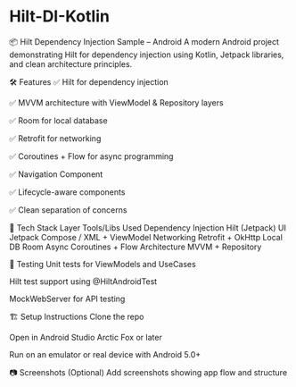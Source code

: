 # Hilt-DI-Kotlin
📦 Hilt Dependency Injection Sample – Android
A modern Android project demonstrating Hilt for dependency injection using Kotlin, Jetpack libraries, and clean architecture principles.

🛠️ Features
✅ Hilt for dependency injection

✅ MVVM architecture with ViewModel & Repository layers

✅ Room for local database

✅ Retrofit for networking

✅ Coroutines + Flow for async programming

✅ Navigation Component

✅ Lifecycle-aware components

✅ Clean separation of concerns

🚀 Tech Stack
Layer	Tools/Libs Used
Dependency Injection	Hilt (Jetpack)
UI	Jetpack Compose / XML + ViewModel
Networking	Retrofit + OkHttp
Local DB	Room
Async	Coroutines + Flow
Architecture	MVVM + Repository

🧪 Testing
Unit tests for ViewModels and UseCases

Hilt test support using @HiltAndroidTest

MockWebServer for API testing

🏗️ Setup Instructions
Clone the repo

Open in Android Studio Arctic Fox or later

Run on an emulator or real device with Android 5.0+

📷 Screenshots
(Optional) Add screenshots showing app flow and structure

